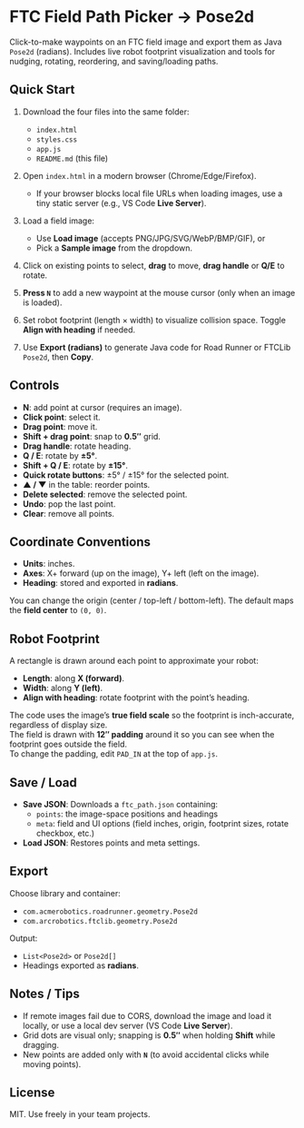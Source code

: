# FTC Field Path Picker → Pose2d

Click-to-make waypoints on an FTC field image and export them as Java `Pose2d` (radians). Includes live robot footprint visualization and tools for nudging, rotating, reordering, and saving/loading paths.

## Quick Start

1. Download the four files into the same folder:
   - `index.html`
   - `styles.css`
   - `app.js`
   - `README.md` (this file)

2. Open `index.html` in a modern browser (Chrome/Edge/Firefox).  
   - If your browser blocks local file URLs when loading images, use a tiny static server (e.g., VS Code **Live Server**).

3. Load a field image:
   - Use **Load image** (accepts PNG/JPG/SVG/WebP/BMP/GIF), or
   - Pick a **Sample image** from the dropdown.

4. Click on existing points to select, **drag** to move, **drag handle** or **Q/E** to rotate.

5. **Press `N`** to add a new waypoint at the mouse cursor (only when an image is loaded).

6. Set robot footprint (length × width) to visualize collision space. Toggle **Align with heading** if needed.

7. Use **Export (radians)** to generate Java code for Road Runner or FTCLib `Pose2d`, then **Copy**.

## Controls

- **N**: add point at cursor (requires an image).
- **Click point**: select it.
- **Drag point**: move it.
- **Shift + drag point**: snap to **0.5″** grid.
- **Drag handle**: rotate heading.
- **Q / E**: rotate by **±5°**.
- **Shift + Q / E**: rotate by **±15°**.
- **Quick rotate buttons**: ±5° / ±15° for the selected point.
- **▲ / ▼** in the table: reorder points.
- **Delete selected**: remove the selected point.
- **Undo**: pop the last point.
- **Clear**: remove all points.

## Coordinate Conventions

- **Units**: inches.
- **Axes**: X+ forward (up on the image), Y+ left (left on the image).
- **Heading**: stored and exported in **radians**.

You can change the origin (center / top-left / bottom-left). The default maps the **field center** to `(0, 0)`.

## Robot Footprint

A rectangle is drawn around each point to approximate your robot:
- **Length**: along **X (forward)**.
- **Width**: along **Y (left)**.
- **Align with heading**: rotate footprint with the point’s heading.

The code uses the image’s **true field scale** so the footprint is inch-accurate, regardless of display size.  
The field is drawn with **12″ padding** around it so you can see when the footprint goes outside the field.  
To change the padding, edit `PAD_IN` at the top of `app.js`.

## Save / Load

- **Save JSON**: Downloads a `ftc_path.json` containing:
  - `points`: the image-space positions and headings
  - `meta`: field and UI options (field inches, origin, footprint sizes, rotate checkbox, etc.)
- **Load JSON**: Restores points and meta settings.

## Export

Choose library and container:

- `com.acmerobotics.roadrunner.geometry.Pose2d`
- `com.arcrobotics.ftclib.geometry.Pose2d`

Output:
- `List<Pose2d>` or `Pose2d[]`
- Headings exported as **radians**.

## Notes / Tips

- If remote images fail due to CORS, download the image and load it locally, or use a local dev server (VS Code **Live Server**).
- Grid dots are visual only; snapping is **0.5″** when holding **Shift** while dragging.
- New points are added only with **`N`** (to avoid accidental clicks while moving points).

## License

MIT. Use freely in your team projects.
